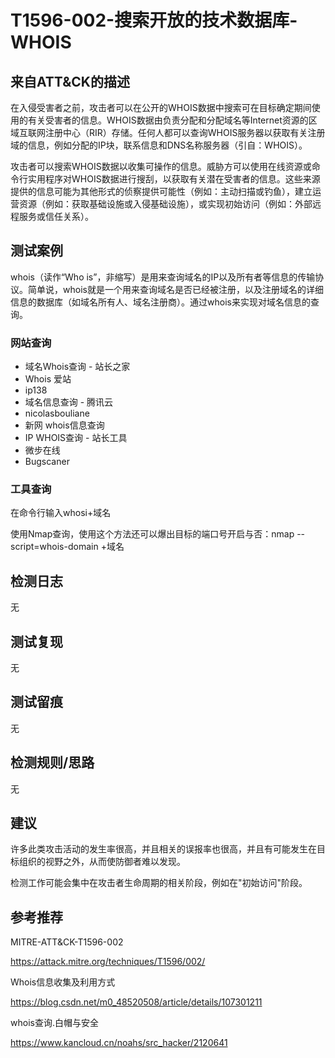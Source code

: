# T1596-002-搜索开放的技术数据库-WHOIS

## 来自ATT&CK的描述

在入侵受害者之前，攻击者可以在公开的WHOIS数据中搜索可在目标确定期间使用的有关受害者的信息。WHOIS数据由负责分配和分配域名等Internet资源的区域互联网注册中心（RIR）存储。任何人都可以查询WHOIS服务器以获取有关注册域的信息，例如分配的IP块，联系信息和DNS名称服务器（引自：WHOIS）。

攻击者可以搜索WHOIS数据以收集可操作的信息。威胁方可以使用在线资源或命令行实用程序对WHOIS数据进行搜刮，以获取有关潜在受害者的信息。这些来源提供的信息可能为其他形式的侦察提供可能性（例如：主动扫描或钓鱼），建立运营资源（例如：获取基础设施或入侵基础设施），或实现初始访问（例如：外部远程服务或信任关系）。

## 测试案例

whois（读作“Who is”，非缩写）是用来查询域名的IP以及所有者等信息的传输协议。简单说，whois就是一个用来查询域名是否已经被注册，以及注册域名的详细信息的数据库（如域名所有人、域名注册商）。通过whois来实现对域名信息的查询。

### 网站查询

- 域名Whois查询 - 站长之家
- Whois 爱站
- ip138
- 域名信息查询 - 腾讯云
- nicolasbouliane
- 新网 whois信息查询
- IP WHOIS查询 - 站长工具
- 微步在线
- Bugscaner

### 工具查询

在命令行输入whosi+域名

使用Nmap查询，使用这个方法还可以爆出目标的端口号开启与否：nmap --script=whois-domain +域名

## 检测日志

无

## 测试复现

无

## 测试留痕

无

## 检测规则/思路

无

## 建议

许多此类攻击活动的发生率很高，并且相关的误报率也很高，并且有可能发生在目标组织的视野之外，从而使防御者难以发现。

检测工作可能会集中在攻击者生命周期的相关阶段，例如在"初始访问"阶段。

## 参考推荐

MITRE-ATT&CK-T1596-002

<https://attack.mitre.org/techniques/T1596/002/>

Whois信息收集及利用方式

<https://blog.csdn.net/m0_48520508/article/details/107301211>

whois查询.白帽与安全

<https://www.kancloud.cn/noahs/src_hacker/2120641>

